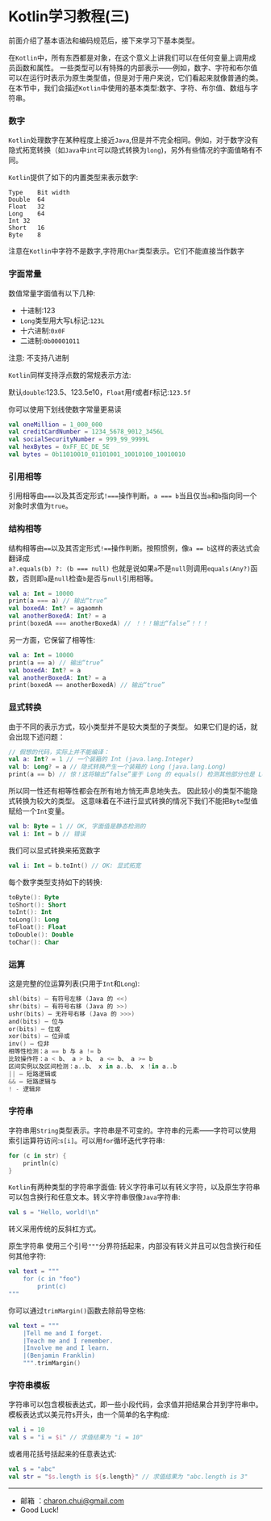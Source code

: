Kotlin学习教程(三)
===

前面介绍了基本语法和编码规范后，接下来学习下基本类型。  

在`Kotlin`中，所有东西都是对象，在这个意义上讲我们可以在任何变量上调用成员函数和属性。 一些类型可以有特殊的内部表示——例如，数字、字符和布尔值可以在运行时表示为原生类型值，但是对于用户来说，它们看起来就像普通的类。 在本节中，我们会描述`Kotlin`中使用的基本类型:数字、字符、布尔值、数组与字符串。

### 数字  

`Kotlin`处理数字在某种程度上接近`Java`,但是并不完全相同。例如，对于数字没有隐式拓宽转换（如`Java`中`int`可以隐式转换为`long`)，另外有些情况的字面值略有不同。

`Kotlin`提供了如下的内置类型来表示数字:    

```
Type    Bit width
Double  64
Float   32
Long    64
Int 32
Short   16
Byte    8
````

注意在`Kotlin`中字符不是数字,字符用`Char`类型表示。它们不能直接当作数字


### 字面常量

数值常量字面值有以下几种:   

- 十进制:123
- `Long`类型用大写`L`标记:`123L`
- 十六进制:`0x0F`
- 二进制:`0b00001011`

注意: 不支持八进制


`Kotlin`同样支持浮点数的常规表示方法:   

默认`double`:123.5、123.5e10，`Float`用`f`或者`F`标记:`123.5f`


你可以使用下划线使数字常量更易读

```kotlin
val oneMillion = 1_000_000
val creditCardNumber = 1234_5678_9012_3456L
val socialSecurityNumber = 999_99_9999L
val hexBytes = 0xFF_EC_DE_5E
val bytes = 0b11010010_01101001_10010100_10010010
```

### 引用相等

引用相等由`===`以及其否定形式`!===`操作判断。`a === b`当且仅当`a`和`b`指向同一个对象时求值为`true`。

### 结构相等

结构相等由`==`以及其否定形式`!==`操作判断。按照惯例，像`a == b`这样的表达式会翻译成      
`a?.equals(b) ?: (b === null)`
也就是说如果`a`不是`null`则调用`equals(Any?)`函数，否则即`a`是`null`检查`b`是否与`null`引用相等。

```kotlin
val a: Int = 10000
print(a === a) // 输出“true”
val boxedA: Int? = agaomnh
val anotherBoxedA: Int? = a
print(boxedA === anotherBoxedA) // ！！！输出“false”！！！
```

另一方面，它保留了相等性:
```kotlin
val a: Int = 10000
print(a == a) // 输出“true”
val boxedA: Int? = a
val anotherBoxedA: Int? = a
print(boxedA == anotherBoxedA) // 输出“true”
```

### 显式转换

由于不同的表示方式，较小类型并不是较大类型的子类型。 如果它们是的话，就会出现下述问题：

```kotlin
// 假想的代码，实际上并不能编译：
val a: Int? = 1 // 一个装箱的 Int (java.lang.Integer)
val b: Long? = a // 隐式转换产生一个装箱的 Long (java.lang.Long)
print(a == b) // 惊！这将输出“false”鉴于 Long 的 equals() 检测其他部分也是 Long
```

所以同一性还有相等性都会在所有地方悄无声息地失去。
因此较小的类型不能隐式转换为较大的类型。 这意味着在不进行显式转换的情况下我们不能把`Byte`型值赋给一个`Int`变量。

```kotlin
val b: Byte = 1 // OK, 字面值是静态检测的
val i: Int = b // 错误
```

我们可以显式转换来拓宽数字
```kotlin
val i: Int = b.toInt() // OK: 显式拓宽
```

每个数字类型支持如下的转换:

```kotlin
toByte(): Byte
toShort(): Short
toInt(): Int
toLong(): Long
toFloat(): Float
toDouble(): Double
toChar(): Char
```

### 运算

这是完整的位运算列表(只用于`Int`和`Long`):

```kotlin
shl(bits) – 有符号左移 (Java 的 <<)
shr(bits) – 有符号右移 (Java 的 >>)
ushr(bits) – 无符号右移 (Java 的 >>>)
and(bits) – 位与
or(bits) – 位或
xor(bits) – 位异或
inv() – 位非
相等性检测：a == b 与 a != b
比较操作符：a < b、 a > b、 a <= b、 a >= b
区间实例以及区间检测：a..b、 x in a..b、 x !in a..b
|| – 短路逻辑或
&& – 短路逻辑与
! - 逻辑非
```


### 字符串

字符串用`String`类型表示。字符串是不可变的。字符串的元素——字符可以使用索引运算符访问:`s[i]`。可以用`for`循环迭代字符串:   

```kotlin
for (c in str) {
    println(c)
}
```
`Kotlin`有两种类型的字符串字面值: 转义字符串可以有转义字符，以及原生字符串可以包含换行和任意文本。转义字符串很像`Java`字符串:
```kotlin
val s = "Hello, world!\n"
```
转义采用传统的反斜杠方式。

原生字符串 使用三个引号`"""`分界符括起来，内部没有转义并且可以包含换行和任何其他字符:   

```kotlin
val text = """
    for (c in "foo")
        print(c)
"""
```
你可以通过`trimMargin()`函数去除前导空格:   

```kotlin
val text = """
    |Tell me and I forget.
    |Teach me and I remember.
    |Involve me and I learn.
    |(Benjamin Franklin)
    """.trimMargin()
```

### 字符串模板

字符串可以包含模板表达式，即一些小段代码，会求值并把结果合并到字符串中。模板表达式以美元符`$`开头，由一个简单的名字构成:  

```kotlin
val i = 10
val s = "i = $i" // 求值结果为 "i = 10"
```

或者用花括号括起来的任意表达式:
```kotlin
val s = "abc"
val str = "$s.length is ${s.length}" // 求值结果为 "abc.length is 3"
```

---

- 邮箱 ：charon.chui@gmail.com  
- Good Luck! 

